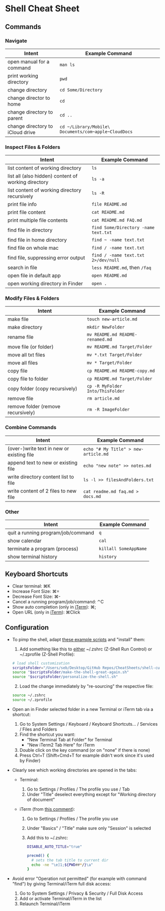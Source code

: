 # Shell Cheat Sheet

## Commands

### Navigate

| Intent | Example Command |
| - | - |
| open manual for a command | `man ls` |
| print working directory | `pwd` |
| change directory | `cd Some/Directory` |
| change director to home | `cd` |
| change directory to parent | `cd ..` |
| change directory to iCloud drive | `cd ~/Library/Mobile\ Documents/com~apple~CloudDocs` |

### Inspect Files & Folders

| Intent | Example Command |
| - | - |
| list content of working directory | `ls` |
| list all (also hidden) content of working directory | `ls -a` |
| list content of working directory recursively | `ls -R` |
| print file info | `file README.md` |
| print file content | `cat README.md` |
| print multiple file contents | `cat README.md FAQ.md` |
| find file in directory | `find Some/Directory -name text.txt` |
| find file in home directory | `find ~ -name text.txt` |
| find file on whole mac | `find / -name text.txt` |
| find file, suppressing error output | `find / -name text.txt 2>/dev/null` |
| search in file | `less README.md`, then `/faq` |
| open file in default app | `open README.md` |
| open working directory in Finder | `open .` |

### Modify Files & Folders

| Intent | Example Command |
| - | - |
| make file | `touch new-article.md` |
| make directory | `mkdir NewFolder` |
| rename file | `mv README.md README-renamed.md` |
| move file (or folder) | `mv README.md Target/Folder` |
| move all txt files | `mv *.txt Target/Folder` |
| move all files | `mv * Target/Folder` |
| copy file | `cp README.md README-copy.md` |
| copy file to folder | `cp README.md Target/Folder` |
| copy folder (copy recursively) | `cp -R MyFolder Into/ThisFolder` |
| remove file | `rm article.md` |
| remove folder (remove recursively) | `rm -R ImageFolder` |

### Combine Commands

| Intent | Example Command |
| - | - |
| (over-)write text in new or existing file | `echo "# My Title" > new-article.md` |
| append text to new or existing file | `echo "new note" >> notes.md` |
| write directory content list to file | `ls -l >> filesAndFolders.txt` |
| write content of 2 files to new file | `cat readme.md faq.md > docs.md` |

### Other

| Intent | Example Command |
| - | - |
| quit a running program/job/command | `q` |
| show calendar | `cal` |
| terminate a program (process) | `killall SomeAppName` |
| show terminal history | `history` |

## Keyboard Shortcuts

* Clear terminal: ⌘K
* Increase Font Size: ⌘=
* Decrease Font Size: ⌘-
* Cancel a running program/job/command: ⌃C
* Show auto completion (only in [iTerm](https://iterm2.com)): ⌘;
* Open URL (only in [iTerm](https://iterm2.com)): ⌘Click

## Configuration

* To pimp the shell, adapt [these example scripts](shell-customization-scripts/) and "install" them:

  1. Add something like this to [either](https://unix.stackexchange.com/questions/71253/what-should-shouldnt-go-in-zshenv-zshrc-zlogin-zprofile-zlogout) ~/.zshrc (Z-Shell Run Control) or ~/.zprofile (Z-Shell Profile):
  
  ```bash
  # load shell customization
  scriptsFolder="/Users/seb/Desktop/GitHub Repos/CheatSheets/shell-customization-scripts"
  source "$scriptsFolder/make-the-shell-great-again.sh"
  source "$scriptsFolder/personalize-the-shell.sh"
  ```
  
  2. Load the change immediately by "re-sourcing" the respective file:
  
  ```bash
  source ~/.zshrc
  source ~/.zprofile
  ```
  
* Open an in Finder selected folder in a new Terminal or iTerm tab via a shortcut:

  1. Go to System Settings / Keyboard / Keyboard Shortcuts... / Services / Files and Folders
  2. Find the shortcut you want:
      * "New Terminal Tab at Folder" for Terminal
      * "New iTerm2 Tab Here" for iTerm
  3. Double click on the key command (or on "none" if there is none)
  4. Press Ctrl+T (Shift+Cmd+T for example didn't work since it's used by Finder)

* Clearly see which working directories are opened in the tabs:

    * Terminal:
        1. Go to Settings / Profiles / The profile you use / Tab
        2. Under "Title" deselect everything except for "Working directory of document"
        
    * iTerm (from [this comment](https://gist.github.com/phette23/5270658?permalink_comment_id=3020766#gistcomment-3020766)):
        1. Go to Settings / Profiles / The profile you use
        
        2. Under "Basics" / "Title" make sure only "Session" is selected
        
        3. Add this to ~/.zshrc:
            ```bash
            DISABLE_AUTO_TITLE="true"
            
            precmd() {
              # sets the tab title to current dir
              echo -ne "\e]1;${PWD##*/}\a"
            }
            ```

* Avoid error "Operation not permitted" (for example with command "find") by giving Terminal/iTerm full disk access:

    1. Go to System Settings / Privacy & Security / Full Disk Access
    2. Add or activate Terminal/iTerm in the list
    3. Relaunch Terminal/iTerm
